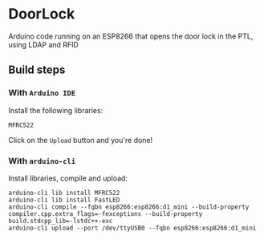# DoorLock
Arduino code running on an ESP8266 that opens the door lock in the PTL, using LDAP and RFID

## Build steps

### With `Arduino IDE`

Install the following libraries:

    MFRC522

Click on the `Upload` button and you're done!

### With `arduino-cli`
Install libraries, compile and upload:

    arduino-cli lib install MFRC522
    arduino-cli lib install FastLED
    arduino-cli compile --fqbn esp8266:esp8266:d1_mini --build-property compiler.cpp.extra_flags=-fexceptions --build-property build.stdcpp_lib=-lstdc++-exc
    arduino-cli upload --port /dev/ttyUSB0 --fqbn esp8266:esp8266:d1_mini
